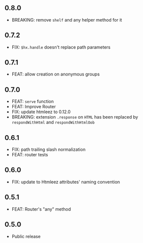 ## 0.8.0

- BREAKING: remove `shelf` and any helper method for it

## 0.7.2

- FIX: `$hx.handle` doesn't replace path parameters

## 0.7.1

- FEAT: allow creation on anonymous groups

## 0.7.0

- FEAT: `serve` function
- FEAT: Improve Router
- FIX: update htmleez to 0.12.0
- BREAKING: extension `.response` on `HTML` has been replaced by `respondWithHtml` and `respondWithHtmlOob`

## 0.6.1

- FIX: path trailing slash normalization
- FEAT: router tests

## 0.6.0

- FIX: update to Htmleez attributes' naming convention

## 0.5.1

- FEAT: Router's "any" method

## 0.5.0

- Public release
